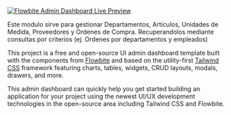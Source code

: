 <!-- NOTE: This is a Tailwind in MD experiment, to make it nice when rendered with Astro -->
<a class="hidden" href="https://themesberg.github.io/flowbite-astro-admin-dashboard/"><img class="w-full rounded-md overflow-hidden" src="https://flowbite.s3.amazonaws.com/templates/flowbite-admin-dashboard/flowbite-admin-dashboard-preview.png" alt="Flowbite Admin Dashboard Live Preview"></a>

Este modulo sirve para gestionar Departamentos, Artículos, Unidades de Medida, Proveedores y Ordenes de Compra. Recuperandolos mediante consultas por criterios (ej: Ordenes por departamentos y empleados)

This project is a free and open-source UI admin dashboard template built with the components from [Flowbite](https://flowbite.com/) and based on the utility-first [Tailwind CSS](https://tailwindcss.com/) framework featuring charts, tables, widgets, CRUD layouts, modals, drawers, and more.

This admin dashboard can quickly help you get started building an application for your project using the newest UI/UX development technologies in the open-source area including Tailwind CSS and Flowbite.